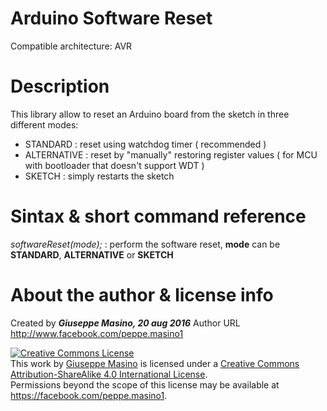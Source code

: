# Arduino Software Reset

Compatible architecture: AVR

# Description
This library allow to reset an Arduino board from the sketch in three different modes:

- STANDARD    : reset using watchdog timer ( recommended )
- ALTERNATIVE : reset by "manually" restoring register values ( for MCU with bootloader that doesn't support WDT )
- SKETCH      : simply restarts the sketch

# Sintax & short command reference

*softwareReset(mode);* : perform the software reset, **mode** can be **STANDARD**, **ALTERNATIVE** or **SKETCH**

# About the author & license info

Created by ***Giuseppe Masino, 20 aug 2016***
Author URL http://www.facebook.com/peppe.masino1

<a rel="license" href="http://creativecommons.org/licenses/by-sa/4.0/"><img alt="Creative Commons License" style="border-width:0" src="https://i.creativecommons.org/l/by-sa/4.0/88x31.png" /></a><br />This work by <a xmlns:cc="http://creativecommons.org/ns#" href="https://github.com/HackerInside0/Arduino_L293.git" property="cc:attributionName" rel="cc:attributionURL">Giuseppe Masino</a> is licensed under a <a rel="license" href="http://creativecommons.org/licenses/by-sa/4.0/">Creative Commons Attribution-ShareAlike 4.0 International License</a>.<br />Permissions beyond the scope of this license may be available at <a xmlns:cc="http://creativecommons.org/ns#" href="https://facebook.com/peppe.masino1" rel="cc:morePermissions">https://facebook.com/peppe.masino1</a>.